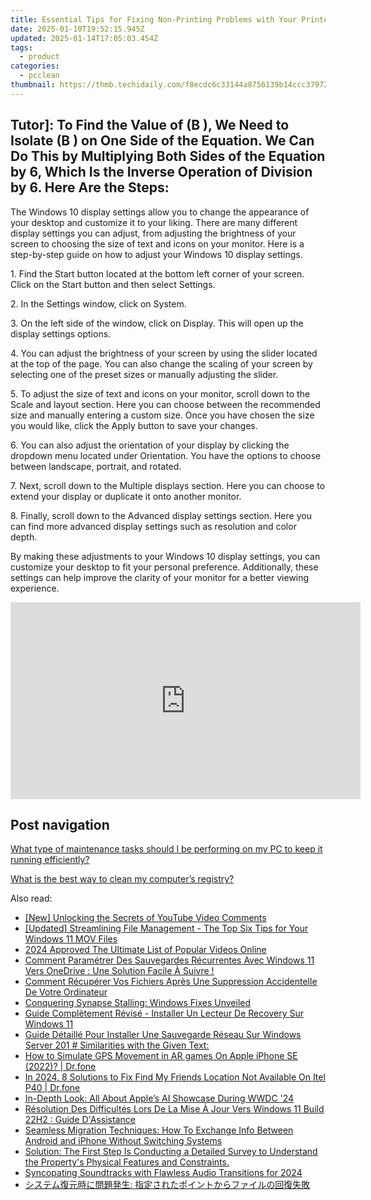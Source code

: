 ```yaml
---
title: Essential Tips for Fixing Non-Printing Problems with Your Printer by YL Software Experts
date: 2025-01-10T19:52:15.945Z
updated: 2025-01-14T17:05:03.454Z
tags:
  - product
categories:
  - pcclean
thumbnail: https://thmb.techidaily.com/f8ecdc6c33144a8756139b14ccc37972ba5fac5122e75e4781350dfcc5ba234f.jpg
---
```


## Tutor]: To Find the Value of \(B \), We Need to Isolate \(B \) on One Side of the Equation. We Can Do This by Multiplying Both Sides of the Equation by 6, Which Is the Inverse Operation of Division by 6. Here Are the Steps:

The Windows 10 display settings allow you to change the appearance of your desktop and customize it to your liking. There are many different display settings you can adjust, from adjusting the brightness of your screen to choosing the size of text and icons on your monitor. Here is a step-by-step guide on how to adjust your Windows 10 display settings. 

1\. Find the Start button located at the bottom left corner of your screen. Click on the Start button and then select Settings.

2\. In the Settings window, click on System.

3\. On the left side of the window, click on Display. This will open up the display settings options. 

4\. You can adjust the brightness of your screen by using the slider located at the top of the page. You can also change the scaling of your screen by selecting one of the preset sizes or manually adjusting the slider.

5\. To adjust the size of text and icons on your monitor, scroll down to the Scale and layout section. Here you can choose between the recommended size and manually entering a custom size. Once you have chosen the size you would like, click the Apply button to save your changes.

6\. You can also adjust the orientation of your display by clicking the dropdown menu located under Orientation. You have the options to choose between landscape, portrait, and rotated.

7\. Next, scroll down to the Multiple displays section. Here you can choose to extend your display or duplicate it onto another monitor.

8\. Finally, scroll down to the Advanced display settings section. Here you can find more advanced display settings such as resolution and color depth. 

By making these adjustments to your Windows 10 display settings, you can customize your desktop to fit your personal preference. Additionally, these settings can help improve the clarity of your monitor for a better viewing experience.

<!-- affiliate ads begin -->
<iframe width="560" height="315" src="https://www.youtube.com/embed/YpnYKIrpgZQ?si=94zicAHp1CH-0oso" title="YouTube video player" frameborder="0" allow="accelerometer; autoplay; clipboard-write; encrypted-media; gyroscope; picture-in-picture; web-share" referrerpolicy="strict-origin-when-cross-origin" allowfullscreen></iframe>
<!-- affiliate ads end -->

## Post navigation

[What type of maintenance tasks should I be performing on my PC to keep it running efficiently?](https://tools.techidaily.com/pcclean/products/)

[What is the best way to clean my computer’s registry?](https://tools.techidaily.com/pcclean/products/)

<ins class="adsbygoogle"
     style="display:block"
     data-ad-format="autorelaxed"
     data-ad-client="ca-pub-7571918770474297"
     data-ad-slot="1223367746"></ins>

<ins class="adsbygoogle"
     style="display:block"
     data-ad-client="ca-pub-7571918770474297"
     data-ad-slot="8358498916"
     data-ad-format="auto"
     data-full-width-responsive="true"></ins>

<span class="atpl-alsoreadstyle">Also read:</span>
<div><ul>
<li><a href="https://some-approaches.techidaily.com/new-unlocking-the-secrets-of-youtube-video-comments/"><u>[New] Unlocking the Secrets of YouTube Video Comments</u></a></li>
<li><a href="https://remote-screen-capture.techidaily.com/updated-streamlining-file-management-the-top-six-tips-for-your-windows-11-mov-files/"><u>[Updated] Streamlining File Management - The Top Six Tips for Your Windows 11 MOV Files</u></a></li>
<li><a href="https://facebook-video-content.techidaily.com/2024-approved-the-ultimate-list-of-popular-videos-online/"><u>2024 Approved The Ultimate List of Popular Videos Online</u></a></li>
<li><a href="https://win-exclusive.techidaily.com/comment-parametrer-des-sauvegardes-recurrentes-avec-windows-11-vers-onedrive-une-solution-facile-a-suivre/"><u>Comment Paramétrer Des Sauvegardes Récurrentes Avec Windows 11 Vers OneDrive : Une Solution Facile À Suivre !</u></a></li>
<li><a href="https://win-exclusive.techidaily.com/comment-recuperer-vos-fichiers-apres-une-suppression-accidentelle-de-votre-ordinateur/"><u>Comment Récupérer Vos Fichiers Après Une Suppression Accidentelle De Votre Ordinateur</u></a></li>
<li><a href="https://win11-tips.techidaily.com/conquering-synapse-stalling-windows-fixes-unveiled/"><u>Conquering Synapse Stalling: Windows Fixes Unveiled</u></a></li>
<li><a href="https://win-exclusive.techidaily.com/guide-completement-revise-installer-un-lecteur-de-recovery-sur-windows-11/"><u>Guide Complètement Révisé - Installer Un Lecteur De Recovery Sur Windows 11</u></a></li>
<li><a href="https://win-exclusive.techidaily.com/guide-detaille-pour-installer-une-sauvegarde-reseau-sur-windows-server-201-similarities-with-the-given-text/"><u>Guide Détaillé Pour Installer Une Sauvegarde Réseau Sur Windows Server 201 # Similarities with the Given Text:</u></a></li>
<li><a href="https://fake-location.techidaily.com/how-to-simulate-gps-movement-in-ar-games-on-apple-iphone-se-2022-drfone-by-drfone-virtual-ios/"><u>How to Simulate GPS Movement in AR games On Apple iPhone SE (2022)? | Dr.fone</u></a></li>
<li><a href="https://change-location.techidaily.com/in-2024-8-solutions-to-fix-find-my-friends-location-not-available-on-itel-p40-drfone-by-drfone-virtual-android/"><u>In 2024, 8 Solutions to Fix Find My Friends Location Not Available On Itel P40 | Dr.fone</u></a></li>
<li><a href="https://tech-hub.techidaily.com/in-depth-look-all-about-apples-ai-showcase-during-wwdc-24/"><u>In-Depth Look: All About Apple’s AI Showcase During WWDC '24</u></a></li>
<li><a href="https://win-exclusive.techidaily.com/resolution-des-difficultes-lors-de-la-mise-a-jour-vers-windows-11-build-22h2-guide-dassistance/"><u>Résolution Des Difficultés Lors De La Mise À Jour Vers Windows 11 Build 22H2 : Guide D'Assistance</u></a></li>
<li><a href="https://win-exclusive.techidaily.com/seamless-migration-techniques-how-to-exchange-info-between-android-and-iphone-without-switching-systems/"><u>Seamless Migration Techniques: How To Exchange Info Between Android and iPhone Without Switching Systems</u></a></li>
<li><a href="https://hardware-reviews.techidaily.com/1723341707040-solution-the-first-step-is-conducting-a-detailed-survey-to-understand-the-propertys-physical-features-and-constraints/"><u>Solution: The First Step Is Conducting a Detailed Survey to Understand the Property's Physical Features and Constraints.</u></a></li>
<li><a href="https://some-guidance.techidaily.com/syncopating-soundtracks-with-flawless-audio-transitions-for-2024/"><u>Syncopating Soundtracks with Flawless Audio Transitions for 2024</u></a></li>
<li><a href="https://win-exclusive.techidaily.com/iuoctplusocueodhuodoowplusqewfgplusazguobqpluswvjplusmhjoezuueunzog5oyh5a6a44gv44km44gf44od44kk44oz44oi44gl44kj44ov44kh44kk44or44gu5zue5b6p5asx5pwxig/"><u>システム復元時に問題発生: 指定されたポイントからファイルの回復失敗</u></a></li>
</ul></div>

